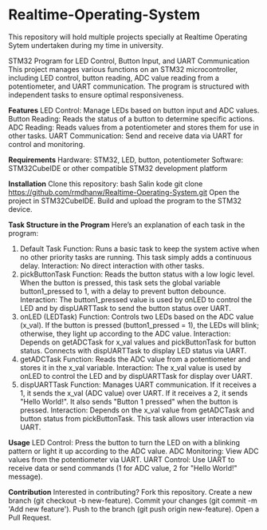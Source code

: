 # Realtime-Operating-System
This repository will hold multiple projects specially at Realtime Operating Sytem undertaken during my time in university.

STM32 Program for LED Control, Button Input, and UART Communication
This project manages various functions on an STM32 microcontroller, including LED control, button reading, ADC value reading from a potentiometer, and UART communication. The program is structured with independent tasks to ensure optimal responsiveness.

**Features**
LED Control: Manage LEDs based on button input and ADC values.
Button Reading: Reads the status of a button to determine specific actions.
ADC Reading: Reads values from a potentiometer and stores them for use in other tasks.
UART Communication: Send and receive data via UART for control and monitoring.

**Requirements**
Hardware: STM32, LED, button, potentiometer
Software: STM32CubeIDE or other compatible STM32 development platform

**Installation**
Clone this repository:
bash
Salin kode
git clone https://github.com/rmdhanw/Realtime-Operating-System.git
Open the project in STM32CubeIDE.
Build and upload the program to the STM32 device.

**Task Structure in the Program**
Here’s an explanation of each task in the program:
1. Default Task
Function: Runs a basic task to keep the system active when no other priority tasks are running. This task simply adds a continuous delay.
Interaction: No direct interaction with other tasks.
2. pickButtonTask
Function: Reads the button status with a low logic level. When the button is pressed, this task sets the global variable button1_pressed to 1, with a delay to prevent button debounce.
Interaction: The button1_pressed value is used by onLED to control the LED and by dispUARTTask to send the button status over UART.
3. onLED (LEDTask)
Function: Controls two LEDs based on the ADC value (x_val). If the button is pressed (button1_pressed = 1), the LEDs will blink; otherwise, they light up according to the ADC value.
Interaction: Depends on getADCTask for x_val values and pickButtonTask for button status. Connects with dispUARTTask to display LED status via UART.
4. getADCTask
Function: Reads the ADC value from a potentiometer and stores it in the x_val variable.
Interaction: The x_val value is used by onLED to control the LED and by dispUARTTask for display over UART.
5. dispUARTTask
Function: Manages UART communication. If it receives a 1, it sends the x_val (ADC value) over UART. If it receives a 2, it sends "Hello World!". It also sends "Button 1 pressed" when the button is pressed.
Interaction: Depends on the x_val value from getADCTask and button status from pickButtonTask. This task allows user interaction via UART.

**Usage**
LED Control: Press the button to turn the LED on with a blinking pattern or light it up according to the ADC value.
ADC Monitoring: View ADC values from the potentiometer via UART.
UART Control: Use UART to receive data or send commands (1 for ADC value, 2 for "Hello World!" message).

**Contribution**
Interested in contributing?
Fork this repository.
Create a new branch (git checkout -b new-feature).
Commit your changes (git commit -m 'Add new feature').
Push to the branch (git push origin new-feature).
Open a Pull Request.
